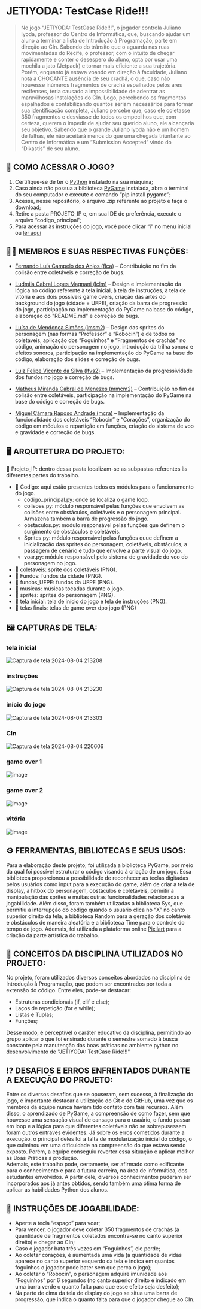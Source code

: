 # JETIYODA: TestCase Ride!!!

> No jogo “JETIYODA: TestCase Ride!!!”, o jogador controla Juliano Iyoda, professor do Centro de Informática, que, buscando ajudar um aluno a terminar a lista de Introdução à Programação, parte em direção ao CIn. Sabendo do trânsito que o aguarda nas ruas movimentadas do Recife, o professor, com o intuito de chegar rapidamente e conter o desespero do aluno, opta por usar uma mochila a jato (Jetpack) e tornar mais eficiente a sua trajetória. Porém, enquanto já estava voando em direção à faculdade, Juliano nota a CHOCANTE ausência de seu crachá, o que, caso não houvesse inúmeros fragmentos de crachá espalhados pelos ares recifenses, teria causado a impossibilidade de adentrar as maravilhosas instalações do CIn. Logo, percebendo os fragmentos espalhados e contabilizando quantos seriam necessários para formar sua identificação completa, Juliano percebe que, caso ele coletasse 350 fragmentos e desviasse de todos os empecilhos que, com certeza, querem o impedir de ajudar seu querido aluno, ele alcançaria seu objetivo. Sabendo que o grande Juliano Iyoda não é um homem de falhas, ele não aceitará menos do que uma chegada triunfante ao Centro de Informática e um “Submission Accepted” vindo do “Dikastis” de seu aluno.

## 🔎 COMO ACESSAR O JOGO?
1.	Certifique-se de ter o [Python](https://www.python.org/) instalado na sua máquina;
2.	Caso ainda não possua a biblioteca [PyGame](https://www.pygame.org/) instalada, abra o terminal do seu computador e execute o comando “pip install pygame”;
3.	Acesse, nesse repositório, o arquivo .zip referente ao projeto e faça o download;
4.	Retire a pasta PROJETO_IP e, em sua IDE de preferência, execute o arquivo “codigo_principal”;
5.	Para acessar às instruções do jogo, você pode clicar “i” no menu inicial ou [ler aqui](https://github.com/ludmagz/grupo6-JETIYODA/blob/main/README.md#-instru%C3%A7%C3%B5es-de-jogabilidade)

## 👩‍💻 MEMBROS E SUAS RESPECTIVAS FUNÇÕES:
- [Fernando Luís Campelo dos Anjos (flca)](https://github.com/flca-cin) –
Contribuição no fim da colisão entre coletáveis e correção de bugs.

- [Ludmila Cabral Lopes Magnani (lclm)](https://github.com/ludmagz) –
Design e implementação da lógica no código referente à tela inicial, à tela de instruções, à tela de vitória e aos dois possíveis game overs, criação das artes do background do jogo (cidade + UFPE), criação da barra de progressão do jogo, participação na implementação do PyGame na base do código, elaboração do "README.md" e correção de bugs.

- [Luísa de Mendonça Simões (lmsm2)](https://github.com/lmsm2) –
Design das sprites do personagem (nas formas “Professor” e “Robocin”) e de todos os coletáveis, aplicação dos “Foguinhos” e “Fragmentos de crachás” no código, animação do personagem no jogo, introdução da trilha sonora e efeitos sonoros, participação na implementação do PyGame na base do código, elaboração dos slides e correção de bugs.


- [Luiz Felipe Vicente da Silva (lfvs2)](https://github.com/lfvs2) –
Implementação da progressividade dos fundos no jogo e correção de bugs.


- [Matheus Miranda Cabral de Menezes (mmcm2)](https://github.com/mmcm2-cin) –
Contribuição no fim da colisão entre coletáveis, participação na implementação do PyGame na base do código e correção de bugs.



- [Miguel Câmara Raposo Andrade (mcra)](https://github.com/mcra3287) –
Implementação da funcionalidade dos coletáveis “Robocin” e “Corações”, organização do código em módulos e repartição em funções, criação do sistema de voo e gravidade e correção de bugs.




## 🖥️ ARQUITETURA DO PROJETO:
📂 Projeto_IP: dentro dessa pasta localizam-se as subpastas referentes às diferentes partes do trabalho.
* 📂 Codigo: aqui estão presentes todos os módulos para o funcionamento do jogo.
  +  codigo_principal.py: onde se localiza o game loop.
  +  colisoes.py: módulo responsável pelas funções que envolvem as colisões entre obstáculos, coletáveis e o personagem principal. Armazena também a barra de progressão do jogo.
  +  obstaculos.py: módulo responsável pelas funções que definem o surgimento de obstáculos e coletáveis.
  +  Sprites.py: módulo responsável pelas funções quue definem a inicialização das sprites do personagem, coletáveis, obstáculos, a passagem de cenário e tudo que envolve a parte visual do jogo.
  +  voar.py: módulo responsável pelo sistema de gravidade do voo do personagem no jogo.
* 📂 coletaveis: sprite dos coletáveis (PNG).
* 📂 Fundos: fundos da cidade (PNG).
* 📂 fundos_UFPE: fundos da UFPE (PNG).
* 📂 musicas: músicas tocadas durante o jogo.
* 📂 sprites: sprites do personagem (PNG).
* 📂 tela inicial: tela de início dp jogo e tela de instruções (PNG).
* 📂 telas finais: telas de game over dpo jogo (PNG)
  


## 🖼️ CAPTURAS DE TELA:
### tela inicial
![Captura de tela 2024-08-04 213208](https://github.com/user-attachments/assets/119f9164-38e7-43d3-8c5c-1e7b117cb9b0)
### instruções
![Captura de tela 2024-08-04 213230](https://github.com/user-attachments/assets/a62ad060-4c63-402d-a661-06e4f14d17db)
### início do jogo
![Captura de tela 2024-08-04 213303](https://github.com/user-attachments/assets/83a44437-8cf1-40cf-8f40-cd4aeb7d5aec)
### CIn
![Captura de tela 2024-08-04 220606](https://github.com/user-attachments/assets/3fd574ad-b40d-48b1-b858-7816b9a371df)
### game over 1
![image](https://github.com/user-attachments/assets/428bbf7d-836d-44da-8d69-f9f305746317)
### game over 2
![image](https://github.com/user-attachments/assets/05ae47a4-9397-4078-86b6-1789e34dd39a)

### vitória
![image](https://github.com/user-attachments/assets/76d38980-66fa-4337-beeb-5ccf125490a8)







## ⚙️ FERRAMENTAS, BIBLIOTECAS E SEUS USOS:
Para a elaboração deste projeto, foi utilizada a biblioteca PyGame, por meio da qual foi possível estruturar o código visando à criação de um jogo. Essa biblioteca proporcionou a possibilidade de reconhecer as teclas digitadas pelos usuários como input para a execução do game, além de criar a tela de display, a hitbox do personagem, obstáculos e coletáveis, permitir a manipulação das sprites e muitas outras funcionalidades relacionadas à jogabilidade. Além disso, foram também utilizadas a biblioteca Sys, que permitiu a interrupção do código quando o usuário clica no “X” no canto superior direito da tela, a biblioteca Random para a geração dos coletáveis e obstáculos de maneira aleatória e a biblioteca Time para o controle do tempo de jogo.  Ademais, foi utilizada a plataforma online [Pixilart](https://www.pixilart.com/) para a criação da parte artística do trabalho.




## 📖 CONCEITOS DA DISCIPLINA UTILIZADOS NO PROJETO:
No projeto, foram utilizados diversos conceitos abordados na disciplina de Introdução à Programação, que podem ser encontrados por toda a extensão do código. Entre eles, pode-se destacar:
- Estruturas condicionais (if, elif e else);
- Laços de repetição (for e while);
- Listas e Tuplas;
- Funções;

Desse modo, é perceptível o caráter educativo da disciplina, permitindo ao grupo aplicar o que foi ensinado durante o semestre somado à busca constante pela manutenção das boas práticas no ambiente python no desenvolvimento de "JETIYODA: TestCase Ride!!!"

## ⁉️ DESAFIOS E ERROS ENFRENTADOS DURANTE A EXECUÇÃO DO PROJETO:

Entre os diversos desafios que se opuseram, sem sucesso, à finalização do jogo, é importante destacar a utilização do Git e do GitHub, uma vez que os membros da equipe nunca haviam tido contato com tais recursos. Além disso, o aprendizado de PyGame, a compreensão de como fazer, sem que houvesse uma sensação visual de cansaço para o usuário, o fundo passar em loop e a lógica para que diferentes coletáveis não se sobrepusessem foram outros entraves evidentes.
Já sobre os erros cometidos durante a execução, o principal deles foi a falta de modularização inicial do código, o que culminou em uma dificuldade na compreensão do que estava sendo exposto. Porém, a equipe conseguiu reverter essa situação e aplicar melhor as Boas Práticas à produção.  
Ademais, este trabalho pode, certamente, ser afirmado como edificante para o conhecimento e para a futura carreira, na área de informática, dos estudantes envolvidos. A partir dele, diversos conhecimentos puderam ser incorporados aos já antes obtidos, sendo também uma ótima forma de aplicar as habilidades Python dos alunos.



## 🏁 INSTRUÇÕES DE JOGABILIDADE:

- Aperte a tecla “espaço” para voar;
- Para vencer, o jogador deve coletar 350 fragmentos de crachás (a quantidade de fragmentos coletados encontra-se no canto superior direito) e chegar ao CIn;
- Caso o jogador bata três vezes em “Foguinhos”, ele perde;
- Ao coletar corações, é aumentada uma vida (a quantidade de vidas aparece no canto superior esquerdo da tela e indica em quantos foguinhos o jogador pode bater sem que perca o jogo);
- Ao coletar o “Robocin”, o personagem adquire imunidade aos “Foguinhos” por 6 segundos (no canto superior direito é indicado em uma barra verde o quanto falta para que esse efeito seja desfeito);
- Na parte de cima da tela de display do jogo se situa uma barra de progressão, que indica o quanto falta para que o jogador chegue ao CIn.




